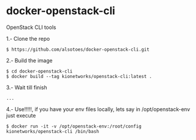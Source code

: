 # docker-openstack-cli
OpenStack CLI tools

1.- Clone the repo

	$ https://github.com/alsotoes/docker-openstack-cli.git
  
2.- Build the image

	$ cd docker-openstack-cli 
	$ docker build --tag kionetworks/openstack-cli:latest . 
 
3.- Wait till finish

	...
  
4.- Use!!!!!, if you have your env files locally, lets say in /opt/openstack-env just execute

	$ docker run -it -v /opt/openstack-env:/root/config kionetworks/openstack-cli /bin/bash
 
